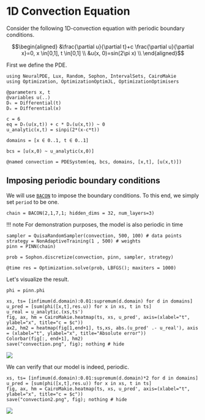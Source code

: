 # 1D Convection Equation

Consider the following 1D-convection equation with periodic boundary conditions.

```math
\begin{aligned}
&\frac{\partial u}{\partial t}+c \frac{\partial u}{\partial x}=0, x \in[0,1], t \in[0,1] \\
&u(x, 0)=sin(2\pi x) \\
\end{aligned}
```

First we define the PDE.

```@example convection
using NeuralPDE, Lux, Random, Sophon, IntervalSets, CairoMakie
using Optimization, OptimizationOptimJL, OptimizationOptimisers

@parameters x, t
@variables u(..)
Dₜ = Differential(t)
Dₓ = Differential(x)

c = 6
eq = Dₜ(u(x,t)) + c * Dₓ(u(x,t)) ~ 0
u_analytic(x,t) = sinpi(2*(x-c*t))

domains = [x ∈ 0..1, t ∈ 0..1]

bcs = [u(x,0) ~ u_analytic(x,0)]

@named convection = PDESystem(eq, bcs, domains, [x,t], [u(x,t)])
```
## Imposing periodic boundary conditions
We will use [`BACON`](@ref) to impose the boundary conditions. To this end, we simply set `period` to be one.

```@example convection
chain = BACON(2,1,7,1; hidden_dims = 32, num_layers=3)
```

!!! note
    For demonstration purposes, the model is also periodic in time

```@example convection
sampler = QuisaRandomSampler(convection, 500, 100) # data points
strategy = NonAdaptiveTraining(1 , 500) # weights
pinn = PINN(chain)

prob = Sophon.discretize(convection, pinn, sampler, strategy) 

@time res = Optimization.solve(prob, LBFGS(); maxiters = 1000)
```

Let's visualize the result.

```@example convection
phi = pinn.phi

xs, ts= [infimum(d.domain):0.01:supremum(d.domain) for d in domains]
u_pred = [sum(phi([x,t],res.u)) for x in xs, t in ts]
u_real = u_analytic.(xs,ts')
fig, ax, hm = CairoMakie.heatmap(ts, xs, u_pred', axis=(xlabel="t", ylabel="x", title="c = $c"))
ax2, hm2 = heatmap(fig[1,end+1], ts,xs, abs.(u_pred' .- u_real'), axis = (xlabel="t", ylabel="x", title="Absolute error"))
Colorbar(fig[:, end+1], hm2)
save("convection.png", fig); nothing # hide
```
![](convection.png)

We can verify that our model is indeed, periodic.

```@example convection
xs, ts= [infimum(d.domain):0.01:supremum(d.domain)*2 for d in domains]
u_pred = [sum(phi([x,t],res.u)) for x in xs, t in ts]
fig, ax, hm = CairoMakie.heatmap(ts, xs, u_pred', axis=(xlabel="t", ylabel="x", title="c = $c"))
save("convection2.png", fig); nothing # hide
```
![](convection2.png)
